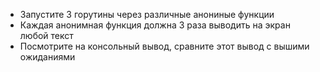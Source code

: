 - Запустите 3 горутины через различные анониные функции
- Каждая анонимная функция должна 3 раза выводить на экран любой текст
- Посмотрите на консольный вывод, сравните этот вывод с вышими ожиданиями
